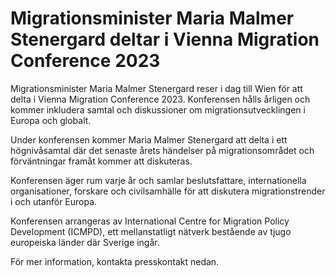 # Migrationsminister Maria Malmer Stenergard deltar i Vienna Migration Conference 2023

Migrationsminister Maria Malmer Stenergard reser i dag till Wien för att delta i Vienna Migration Conference 2023. Konferensen hålls årligen och kommer inkludera samtal och diskussioner om migrationsutvecklingen i Europa och globalt.

Under konferensen kommer Maria Malmer Stenergard att delta i ett högnivåsamtal där det senaste årets händelser på migrationsområdet och förväntningar framåt kommer att diskuteras.

Konferensen äger rum varje år och samlar beslutsfattare, internationella organisationer, forskare och civilsamhälle för att diskutera migrationstrender i och utanför Europa.

Konferensen arrangeras av International Centre for Migration Policy Development (ICMPD), ett mellanstatligt nätverk bestående av tjugo europeiska länder där Sverige ingår.

För mer information, kontakta presskontakt nedan.
